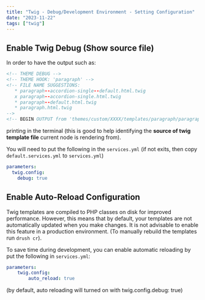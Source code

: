 ```yaml
---
title: "Twig - Debug/Development Environment - Setting Configuration"
date: "2023-11-22"
tags: ["twig"]
---
```


## Enable Twig Debug (Show source file)

In order to have the output such as:
```html
<!-- THEME DEBUG -->
<!-- THEME HOOK: 'paragraph' -->
<!-- FILE NAME SUGGESTIONS:
   * paragraph--accordion-single--default.html.twig
   x paragraph--accordion-single.html.twig
   * paragraph--default.html.twig
   * paragraph.html.twig
-->
<!-- BEGIN OUTPUT from 'themes/custom/XXXX/templates/paragraph/paragraph--accordion-single.html.twig' -->
```
printing in the terminal (this is good to help identifying the **source of twig template file** current node is rendering from).

You will need to put the following in the `services.yml` (if not exits, then copy `default.services.yml` to `services.yml`)
```yml
parameters:
  twig.config:
    debug: true
```

## Enable Auto-Reload Configuration

Twig templates are compiled to PHP classes on disk for improved performance. However, this means that by default, your templates are not automatically updated when you make changes. It is not advisable to enable this feature in a production environment. (To manually rebuild the templates run `drush cr`).

To save time during development, you can enable automatic reloading by put the following in `services.yml`:
```yml
parameters:
    twig.config:
        auto_reload: true
```
(by default, auto reloading will turned on with twig.config.debug: true)